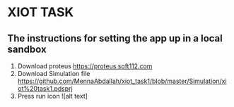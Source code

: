 # XIOT TASK 
## The instructions for setting the app up in a local sandbox
1. Download proteus https://proteus.soft112.com
2. Download Simulation file https://github.com/MennaAbdallah/xiot_task1/blob/master/Simulation/xiot%20task1.pdsprj
3. Press run icon
![alt text]

